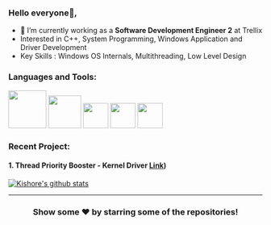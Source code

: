 ### Hello everyone👋,  


- 🔭 I’m currently working as a **Software Development Engineer 2** at Trellix
- Interested in C++, System Programming, Windows Application and Driver Development
- Key Skills : Windows OS Internals, Multithreading, Low Level Design


### Languages and Tools:

<img target="_blank" src="https://w7.pngwing.com/pngs/579/803/png-transparent-the-c-programming-language-programmer-computer-programming-programming-blue-logo-computer-program.png" width=75> <img target="_blank" src="https://encrypted-tbn0.gstatic.com/images?q=tbn:ANd9GcS5pkHboL-NFHg9F--yIQPCzv4g8gmf8rpong&s)](https://devblogs.microsoft.com/visualstudio/wp-content/uploads/sites/4/2018/11/preview-thumb.png" width=65> <img target="_blank" src="https://ih1.redbubble.net/image.2109136186.7882/bg,f8f8f8-flat,750x,075,f-pad,750x1000,f8f8f8.u2.jpg" width=50>  <img target="_blank" src="https://ih1.redbubble.net/image.411682602.8572/st,small,845x845-pad,1000x1000,f8f8f8.u2.jpg" width=50>       <img target="_blank" src="https://git-scm.com/images/logo@2x.png" width=50>     

### Recent Project:
#### 1.  Thread Priority Booster - Kernel Driver [Link](https://github.com/K-OS-Dev/ThreadPriorityChangingDriver/tree/FeatureBranch))

<a href="https://github.com/K-OS-Dev">
 <img align="center" src="https://github-readme-stats.vercel.app/api?username=kadatatlukishore&show_icons=true&theme=dracula&line_height=27" alt="Kishore's github stats"/>
</a>

---

<h3 align="center">Show some ❤️ by starring some of the repositories!</h3>
